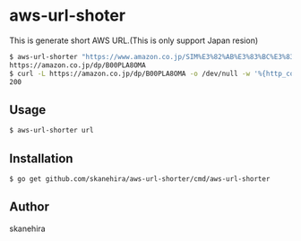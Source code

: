 # aws-url-shoter
This is generate short AWS URL.(This is only support Japan resion)

```sh
$ aws-url-shorter "https://www.amazon.co.jp/SIM%E3%82%AB%E3%83%BC%E3%83%89-SIM%E5%BE%8C%E6%97%A5%E3%81%8A%E5%B1%8A%E3%81%91-%E3%83%89%E3%82%B3-NIFMO-01-02/dp/B00PLA8OMA"
https://amazon.co.jp/dp/B00PLA8OMA
$ curl -L https://amazon.co.jp/dp/B00PLA8OMA -o /dev/null -w '%{http_code}\n' -s
200
```

## Usage
```sh
$ aws-url-shorter url
```

## Installation
```sh
$ go get github.com/skanehira/aws-url-shorter/cmd/aws-url-shorter
```

## Author
skanehira
